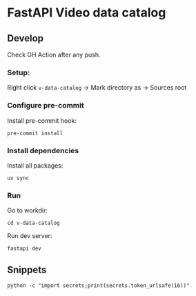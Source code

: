 # FastAPI Video data catalog

## Develop

Check GH Action after any push.

### Setup:

Right click `v-data-catalog` -> Mark directory as -> Sources root

### Configure pre-commit

Install pre-commit hook:
```shell
pre-commit install
```

### Install dependencies

Install all packages:
```shell
uv sync
```

### Run

Go to workdir:
```shell
cd v-data-catalog
```

Run dev server:
```shell
fastapi dev
```

## Snippets
```shell
python -c "import secrets;print(secrets.token_urlsafe(16))"
```
